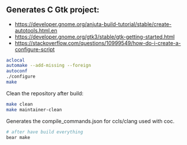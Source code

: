#

## Generates C Gtk project:

* https://developer.gnome.org/anjuta-build-tutorial/stable/create-autotools.html.en
* https://developer.gnome.org/gtk3/stable/gtk-getting-started.html
* https://stackoverflow.com/questions/10999549/how-do-i-create-a-configure-script

```bash
aclocal
automake --add-missing --foreign
autoconf
./configure
make
```

Clean the repository after build:

```bash
make clean
make maintainer-clean
```

Generates the compile_commands.json for ccls/clang used with coc.

```bash
# after have build everything
bear make
```
